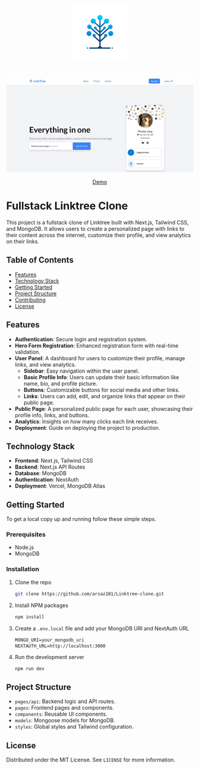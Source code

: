 <div align="center" id="top" className="mb-10">
<img src="./public/assets/logo.webp" alt="icon" width="150" height="150" />

&#xa0;

  <img src="./public/banner.png" alt="preview" />

<a href="https://jj-linktri.vercel.app/">Demo</a>

</div>

# Fullstack Linktree Clone

This project is a fullstack clone of Linktree built with Next.js, Tailwind CSS, and MongoDB. It allows users to create a personalized page with links to their content across the internet, customize their profile, and view analytics on their links.

## Table of Contents

- [Features](#features)
- [Technology Stack](#technology-stack)
- [Getting Started](#getting-started)
- [Project Structure](#project-structure)
- [Contributing](#contributing)
- [License](#license)

## Features

- **Authentication**: Secure login and registration system.
- **Hero Form Registration**: Enhanced registration form with real-time validation.
- **User Panel**: A dashboard for users to customize their profile, manage links, and view analytics.
  - **Sidebar**: Easy navigation within the user panel.
  - **Basic Profile Info**: Users can update their basic information like name, bio, and profile picture.
  - **Buttons**: Customizable buttons for social media and other links.
  - **Links**: Users can add, edit, and organize links that appear on their public page.
- **Public Page**: A personalized public page for each user, showcasing their profile info, links, and buttons.
- **Analytics**: Insights on how many clicks each link receives.
- **Deployment**: Guide on deploying the project to production.

## Technology Stack

- **Frontend**: Next.js, Tailwind CSS
- **Backend**: Next.js API Routes
- **Database**: MongoDB
- **Authentication**: NextAuth
- **Deployment**: Vercel, MongoDB Atlas

## Getting Started

To get a local copy up and running follow these simple steps.

### Prerequisites

- Node.js
- MongoDB

### Installation

1. Clone the repo
   ```sh
   git clone https://github.com/arsaz101/Linktree-clone.git
   ```
2. Install NPM packages
   ```sh
   npm install
   ```
3. Create a `.env.local` file and add your MongoDB URI and NextAuth URL
   ```
   MONGO_URI=your_mongodb_uri
   NEXTAUTH_URL=http://localhost:3000
   ```
4. Run the development server
   ```sh
   npm run dev
   ```

## Project Structure

- `pages/api`: Backend logic and API routes.
- `pages`: Frontend pages and components.
- `components`: Reusable UI components.
- `models`: Mongoose models for MongoDB.
- `styles`: Global styles and Tailwind configuration.

## License

Distributed under the MIT License. See `LICENSE` for more information.
